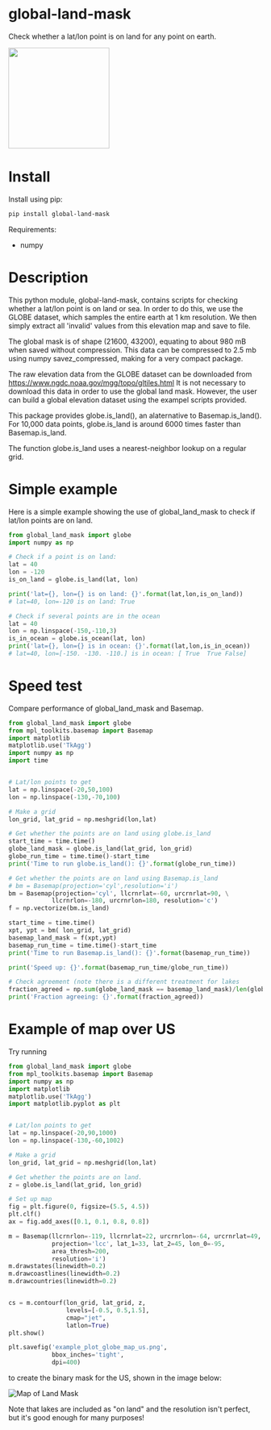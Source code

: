 # global-land-mask
Check whether a lat/lon point is on land for any point on earth.

<img src="https://github.com/toddkarin/global-land-mask/blob/master/example_plot_globe_map_us.png" width="200">

# Install

Install using pip:
```bash
pip install global-land-mask
```

Requirements:
- numpy

# Description
This python module, global-land-mask, contains scripts for checking whether a lat/lon point is on land or sea. In order to do this, we use the GLOBE dataset, which samples the entire earth at 1 km resolution. We then simply extract all 'invalid' values from this elevation map and save to file.

The global mask is of shape (21600, 43200), equating to about 980 mB when saved without compression. This data can be compressed to 2.5 mb using numpy savez_compressed, making for a very compact package.

The raw elevation data from the GLOBE dataset can be downloaded from 
https://www.ngdc.noaa.gov/mgg/topo/gltiles.html
It is not necessary to download this data in order to use the global land mask. However, the user can build a global elevation dataset using the exampel scripts provided.

This package provides globe.is_land(), an alaternative to Basemap.is_land(). For 10,000 data points, globe.is_land is around 6000 times faster than Basemap.is_land.

The function globe.is_land uses a nearest-neighbor lookup on a regular grid.  



# Simple example

Here is a simple example showing the use of global_land_mask to check if lat/lon points are on land.
```python
from global_land_mask import globe
import numpy as np

# Check if a point is on land:
lat = 40
lon = -120
is_on_land = globe.is_land(lat, lon)

print('lat={}, lon={} is on land: {}'.format(lat,lon,is_on_land))
# lat=40, lon=-120 is on land: True

# Check if several points are in the ocean
lat = 40
lon = np.linspace(-150,-110,3)
is_in_ocean = globe.is_ocean(lat, lon)
print('lat={}, lon={} is in ocean: {}'.format(lat,lon,is_in_ocean))
# lat=40, lon=[-150. -130. -110.] is in ocean: [ True  True False]

```

# Speed test

Compare performance of global_land_mask and Basemap.
```python
from global_land_mask import globe
from mpl_toolkits.basemap import Basemap
import matplotlib
matplotlib.use('TkAgg')
import numpy as np
import time


# Lat/lon points to get
lat = np.linspace(-20,50,100)
lon = np.linspace(-130,-70,100)

# Make a grid
lon_grid, lat_grid = np.meshgrid(lon,lat)

# Get whether the points are on land using globe.is_land
start_time = time.time()
globe_land_mask = globe.is_land(lat_grid, lon_grid)
globe_run_time = time.time()-start_time
print('Time to run globe.is_land(): {}'.format(globe_run_time))

# Get whether the points are on land using Basemap.is_land
# bm = Basemap(projection='cyl',resolution='i')
bm = Basemap(projection='cyl', llcrnrlat=-60, urcrnrlat=90, \
            llcrnrlon=-180, urcrnrlon=180, resolution='c')
f = np.vectorize(bm.is_land)

start_time = time.time()
xpt, ypt = bm( lon_grid, lat_grid)
basemap_land_mask = f(xpt,ypt)
basemap_run_time = time.time()-start_time
print('Time to run Basemap.is_land(): {}'.format(basemap_run_time))

print('Speed up: {}'.format(basemap_run_time/globe_run_time))

# Check agreement (note there is a different treatment for lakes
fraction_agreed = np.sum(globe_land_mask == basemap_land_mask)/len(globe_land_mask.flatten())
print('Fraction agreeing: {}'.format(fraction_agreed))
```

# Example of map over US

Try running

```python
from global_land_mask import globe
from mpl_toolkits.basemap import Basemap
import numpy as np
import matplotlib
matplotlib.use('TkAgg')
import matplotlib.pyplot as plt


# Lat/lon points to get
lat = np.linspace(-20,90,1000)
lon = np.linspace(-130,-60,1002)

# Make a grid
lon_grid, lat_grid = np.meshgrid(lon,lat)

# Get whether the points are on land.
z = globe.is_land(lat_grid, lon_grid)

# Set up map
fig = plt.figure(0, figsize=(5.5, 4.5))
plt.clf()
ax = fig.add_axes([0.1, 0.1, 0.8, 0.8])

m = Basemap(llcrnrlon=-119, llcrnrlat=22, urcrnrlon=-64, urcrnrlat=49,
            projection='lcc', lat_1=33, lat_2=45, lon_0=-95,
            area_thresh=200,
            resolution='i')
m.drawstates(linewidth=0.2)
m.drawcoastlines(linewidth=0.2)
m.drawcountries(linewidth=0.2)


cs = m.contourf(lon_grid, lat_grid, z,
                levels=[-0.5, 0.5,1.5],
                cmap="jet",
                latlon=True)
plt.show()

plt.savefig('example_plot_globe_map_us.png',
            bbox_inches='tight',
            dpi=400)

```

to create the binary mask for the US, shown in the image below:

![Map of Land Mask](https://github.com/toddkarin/global-land-mask/blob/master/example_plot_globe_map_us.png "Map of Land Mask")

Note that lakes are included as "on land" and the resolution isn't perfect, but it's good enough for many purposes!